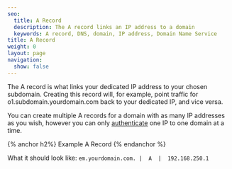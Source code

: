 ```yaml
---
seo:
  title: A Record
  description: The A record links an IP address to a domain
  keywords: A record, DNS, domain, IP address, Domain Name Service
title: A Record
weight: 0
layout: page
navigation:
  show: false
---
```


The A record is what links your dedicated IP address to your chosen subdomain. Creating this record will, for example, point traffic for o1.subdomain.yourdomain.com back to your dedicated IP, and vice versa.

You can create multiple A records for a domain with as many IP addresses as you wish, however you can only [authenticate]({{root_url}}/User_Guide/Settings/Sender_authentication/How_to_set_up_reverse_dns.html) one IP to one domain at a time.


{% anchor h2%}
Example A Record
{% endanchor %}

What it should look like:
```em.yourdomain.com. |  A  |  192.168.250.1```
